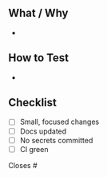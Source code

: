 ## What / Why
-

## How to Test
-

## Checklist
- [ ] Small, focused changes
- [ ] Docs updated
- [ ] No secrets committed
- [ ] CI green

Closes #
